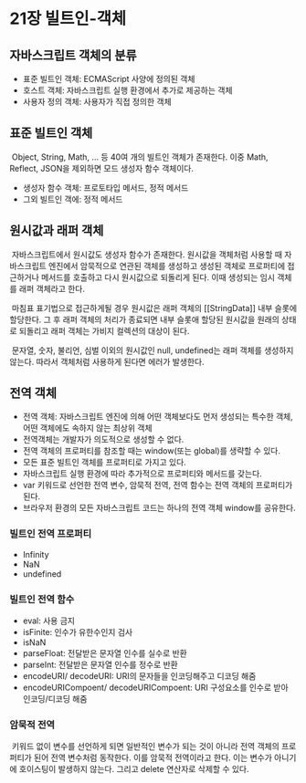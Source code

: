 # 21장 빌트인-객체

## 자바스크립트 객체의 분류

- 표준 빌트인 객체: ECMAScript 사양에 정의된 객체
- 호스트 객체: 자바스크립트 실행 환경에서 추가로 제공하는 객체
- 사용자 정의 객체: 사용자가 직접 정의한 객체

## 표준 빌트인 객체

&nbsp;Object, String, Math, ... 등 40여 개의 빌트인 객체가 존재한다. 이중 Math, Reflect, JSON을 제외하면 모드 생성자 함수 객체이다.

- 생성자 함수 객체: 프로토타입 메서드, 정적 메서드
- 그외 빌트인 객에: 정적 메서드

## 원시값과 래퍼 객체

&nbsp;자바스크립트에서 원시값도 생성자 함수가 존재한다. 원시값을 객체처럼 사용할 때 자바스크립트 엔진에서 암묵적으로 연관된 객체를 생성하고 생성된 객체로 프로퍼티에 접근하거나 메서드를 호출하고 다시 원시값으로 되돌리게 된다. 이때 생성되는 임시 객체를 래퍼 객체라고 한다.

&nbsp;마침표 표기법으로 접근하게될 경우 원시값은 래퍼 객체의 [[StringData]] 내부 슬롯에 할당한다. 그 후 래퍼 객체의 처리가 종료되면 내부 슬롯애 할당된 원시값을 원래의 상태로 되돌리고 래퍼 객체는 가비지 컬렉션의 대상이 된다.

&nbsp;문자열, 숫자, 불리언, 심벌 이외의 원시값인 null, undefined는 래퍼 객체를 생성하지 않는다. 따라서 객체처럼 사용하게 된다면 에러가 발생한다.

## 전역 객체

- 전역 객체: 자바스크립트 엔진에 의해 어떤 객체보다도 먼저 생성되는 특수한 객체, 어떤 객체에도 속하지 않는 최상위 객체
- 전역객체는 개발자가 의도적으로 생성할 수 없다.
- 전역 객체의 프로퍼티를 참조할 때는 window(또는 global)를 생략할 수 있다.
- 모든 표준 빌트인 객체를 프로퍼티로 가지고 있다.
- 자바스크립트 실행 환경에 따라 추가적으로 프로퍼티와 메서드를 갖는다.
- var 키워드로 선언한 전역 변수, 암묵적 전역, 전역 함수는 전역 객체의 프로퍼티가 된다.
- 브라우저 환경의 모든 자바스크립트 코드는 하나의 전역 객체 window를 공유한다.

### 빌트인 전역 프로퍼티

- Infinity
- NaN
- undefined

### 빌트인 전역 함수

- eval: 사용 금지
- isFinite: 인수가 유한수인지 검사
- isNaN
- parseFloat: 전달받은 문자열 인수를 실수로 반환
- parseInt: 전달받은 문자열 인수를 정수로 반환
- encodeURI/ decodeURI: URI의 문자들을 인코딩해주고 디코딩 해줌
- encodeURICompoent/ decodeURICompoent: URI 구성요소를 인수로 받아 인코딩/디코딩 해줌

### 암묵적 전역

&nbsp;키워드 없이 변수를 선언하게 되면 일반적인 변수가 되는 것이 아니라 전역 객체의 프로퍼티가 된어 전역 변수처럼 동작한다. 이를 암묵적 전역이라고 한다. 이는 변수가 아니기에 호이스팅이 발생하지 않는다. 그리고 delete 연산자로 삭제할 수 있다.
